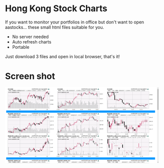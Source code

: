 # Hong Kong Stock Charts
If you want to monitor your portfolios in office but don't want to open aastocks... these small html files suitable for you.

- No server needed
- Auto refresh charts
- Portable

Just download 3 files and open in local browser, that's it!

# Screen shot 
![Screen shot](https://github.com/kooison/hongkongstockcharts/blob/master/screenshot.png "Screen shot")

